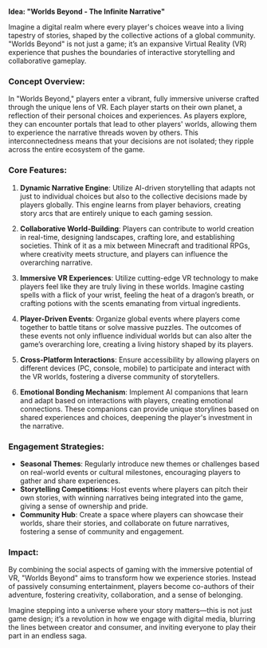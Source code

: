 **Idea: "Worlds Beyond - The Infinite Narrative"**

Imagine a digital realm where every player's choices weave into a living tapestry of stories, shaped by the collective actions of a global community. "Worlds Beyond" is not just a game; it’s an expansive Virtual Reality (VR) experience that pushes the boundaries of interactive storytelling and collaborative gameplay.

### Concept Overview:
In "Worlds Beyond," players enter a vibrant, fully immersive universe crafted through the unique lens of VR. Each player starts on their own planet, a reflection of their personal choices and experiences. As players explore, they can encounter portals that lead to other players' worlds, allowing them to experience the narrative threads woven by others. This interconnectedness means that your decisions are not isolated; they ripple across the entire ecosystem of the game.

### Core Features:

1. **Dynamic Narrative Engine**: Utilize AI-driven storytelling that adapts not just to individual choices but also to the collective decisions made by players globally. This engine learns from player behaviors, creating story arcs that are entirely unique to each gaming session.

2. **Collaborative World-Building**: Players can contribute to world creation in real-time, designing landscapes, crafting lore, and establishing societies. Think of it as a mix between Minecraft and traditional RPGs, where creativity meets structure, and players can influence the overarching narrative.

3. **Immersive VR Experiences**: Utilize cutting-edge VR technology to make players feel like they are truly living in these worlds. Imagine casting spells with a flick of your wrist, feeling the heat of a dragon’s breath, or crafting potions with the scents emanating from virtual ingredients.

4. **Player-Driven Events**: Organize global events where players come together to battle titans or solve massive puzzles. The outcomes of these events not only influence individual worlds but can also alter the game’s overarching lore, creating a living history shaped by its players.

5. **Cross-Platform Interactions**: Ensure accessibility by allowing players on different devices (PC, console, mobile) to participate and interact with the VR worlds, fostering a diverse community of storytellers.

6. **Emotional Bonding Mechanism**: Implement AI companions that learn and adapt based on interactions with players, creating emotional connections. These companions can provide unique storylines based on shared experiences and choices, deepening the player's investment in the narrative.

### Engagement Strategies:
- **Seasonal Themes**: Regularly introduce new themes or challenges based on real-world events or cultural milestones, encouraging players to gather and share experiences.
- **Storytelling Competitions**: Host events where players can pitch their own stories, with winning narratives being integrated into the game, giving a sense of ownership and pride.
- **Community Hub**: Create a space where players can showcase their worlds, share their stories, and collaborate on future narratives, fostering a sense of community and engagement.

### Impact:
By combining the social aspects of gaming with the immersive potential of VR, "Worlds Beyond" aims to transform how we experience stories. Instead of passively consuming entertainment, players become co-authors of their adventure, fostering creativity, collaboration, and a sense of belonging.

Imagine stepping into a universe where your story matters—this is not just game design; it’s a revolution in how we engage with digital media, blurring the lines between creator and consumer, and inviting everyone to play their part in an endless saga.